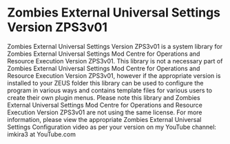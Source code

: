 # Zombies External Universal Settings Version ZPS3v01
Zombies External Universal Settings Version ZPS3v01 is a system library for Zombies External Universal Settings Mod Centre for Operations and Resource Execution Version ZPS3v01. This library is not a necessary part of Zombies External Universal Settings Mod Centre for Operations and Resource Execution Version ZPS3v01, however if the appropriate version is installed to your ZEUS folder this library can be used to configure the program in various ways and contains template files for various users to create their own plugin menus. Please note this library and Zombies External Universal Settings Mod Centre for Operations and Resource Execution Version ZPS3v01 are not using the same license. For more information, please view the appropriate Zombies External Universal Settings Configuration video as per your version on my YouTube channel: imkira3 at YouTube.com
